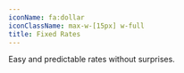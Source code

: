 ```yaml
---
iconName: fa:dollar
iconClassName: max-w-[15px] w-full
title: Fixed Rates
---
```


Easy and predictable rates without surprises.